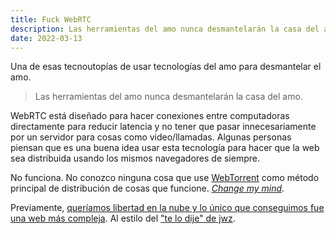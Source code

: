 ```yaml
---
title: Fuck WebRTC
description: Las herramientas del amo nunca desmantelarán la casa del amo.
date: 2022-03-13
---
```


Una de esas tecnoutopías de usar tecnologías del amo para desmantelar el amo.

> Las herramientas del amo nunca desmantelarán la casa del amo.

WebRTC está diseñado para hacer conexiones entre computadoras directamente para reducir latencia y no tener que pasar innecesariamente por un servidor para cosas como video/llamadas. Algunas personas piensan que es una buena idea usar esta tecnología para hacer que la web sea distribuida usando los mismos navegadores de siempre.

No funciona. No conozco ninguna cosa que use [WebTorrent](https://webtorrent.io) como método principal de distribución de cosas que funcione. [_Change my mind_](https://knowyourmeme.com/memes/steven-crowders-change-my-mind-campus-sign).

Previamente, [queríamos libertad en la nube y lo único que conseguimos fue una web más compleja](https://fauno.endefensadelsl.org/Quer%C3%ADamos-libertad-en-la-nube-y-lo-%C3%BAnico-que-conseguimos-fue-una-web-m%C3%A1s-compleja/). Al estilo del ["te lo dije" de jwz](https://www.jwz.org/blog/2021/01/i-told-you-so-2021-edition/).
